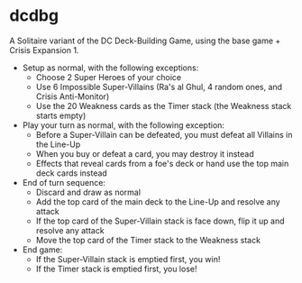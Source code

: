 # dcdbg

A Solitaire variant of the DC Deck-Building Game, using the base game + Crisis Expansion 1.

- Setup as normal, with the following exceptions:
  - Choose 2 Super Heroes of your choice
  - Use 6 Impossible Super-Villains (Ra's al Ghul, 4 random ones, and Crisis Anti-Monitor)
  - Use the 20 Weakness cards as the Timer stack (the Weakness stack starts empty)
- Play your turn as normal, with the following exception:
  - Before a Super-Villain can be defeated, you must defeat all Villains in the Line-Up
  - When you buy or defeat a card, you may destroy it instead
  - Effects that reveal cards from a foe's deck or hand use the top main deck cards instead
- End of turn sequence:
  - Discard and draw as normal
  - Add the top card of the main deck to the Line-Up and resolve any attack
  - If the top card of the Super-Villain stack is face down, flip it up and resolve any attack
  - Move the top card of the Timer stack to the Weakness stack
- End game:
  - If the Super-Villain stack is emptied first, you win!
  - If the Timer stack is emptied first, you lose!
